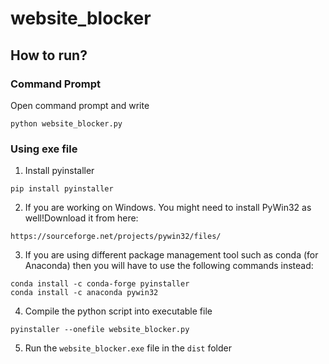 # website_blocker

## How to run?

### Command Prompt
Open command prompt and write 
```console
python website_blocker.py
```
### Using exe file

1. Install pyinstaller
```console
pip install pyinstaller
```

2.  If you are working on Windows. You might need to install PyWin32 as well!Download it from here: 
```
https://sourceforge.net/projects/pywin32/files/
```

3. If you are using different package management tool such as conda (for Anaconda) then you will have to use the following commands instead:
```console
conda install -c conda-forge pyinstaller
conda install -c anaconda pywin32
```

4. Compile the python script into executable file
```console
pyinstaller --onefile website_blocker.py
```

5. Run the `website_blocker.exe` file in the `dist` folder
